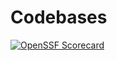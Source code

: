 # Codebases
[![OpenSSF Scorecard](https://api.scorecard.dev/projects/github.com/grendel-consulting/codebases/badge)](https://scorecard.dev/viewer/?uri=github.com/grendel-consulting/codebases)
